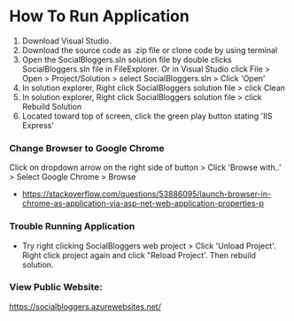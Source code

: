 # How To Run Application
1. Download Visual Studio.
2. Download the source code as .zip file or clone code by using terminal
3. Open the SocialBloggers.sln solution file by double clicks SocialBloggers.sln file in FileExplorer. Or in Visual Studio click File > Open > Project/Solution > select SocialBloggers.sln > Click 'Open'
4. In solution explorer, Right click SocialBloggers solution file > click Clean
5. In solution explorer, Right click SocialBloggers solution file > click Rebuild Solution
6. Located toward top of screen, click the green play button stating 'IIS Express'

### Change Browser to Google Chrome
 Click on dropdown arrow on the right side of button > Click 'Browse with..' > Select Google Chrome > Browse
  - https://stackoverflow.com/questions/53886095/launch-browser-in-chrome-as-application-via-asp-net-web-application-properties-p 

 ### Trouble Running Application
 - Try right clicking SocialBloggers web project > Click 'Unload Project'. Right click project again and click "Reload Project'. Then rebuild solution.
 
### View Public Website:
https://socialbloggers.azurewebsites.net/ 

